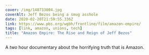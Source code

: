 ```yaml
---
cover: /img/140733004.jpg
coverAlt: Jeff Bezos being a smug asshole
date: 2020-02-20T21:59:55.336Z
link: https://www.pbs.org/wgbh/frontline/film/amazon-empire/
tags: [link, amazon, unions, tech]
title: "Amazon Empire: The Rise and Reign of Jeff Bezos"
---
```


A _two_ hour documentary about the horrifying truth that is Amazon.
